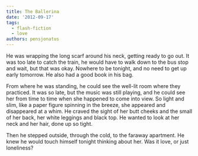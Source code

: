 ```yaml
---
title: The Ballerina
date: '2012-09-17'
tags:
  - flash-fiction
  - love
authors: pensjonatus
---
```


He was wrapping the long scarf around his neck, getting ready to go out. It was
too late to catch the train, he would have to walk down to the bus stop and
wait, but that was okay. Nowhere to be tonight, and no need to get up early
tomorrow. He also had a good book in his bag.

<!-- truncate -->

From where he was standing, he could see the well-lit room where they practiced.
It was so late, but the music was still playing, and he could see her from time
to time when she happened to come into view. So light and slim, like a paper
figure spinning in the breeze, she appeared and disappeared at a whim. He craved
the sight of her butt cheeks and the small of her back, her white leggings and
black top. He wanted to look at her neck and her hair, done up so tight.

Then he stepped outside, through the cold, to the faraway apartment. He knew he
would touch himself tonight thinking about her. Was it love, or just loneliness?
